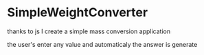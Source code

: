 # SimpleWeightConverter

thanks to js I create a simple mass conversion application

the user's enter any value and automaticaly the answer is generate
